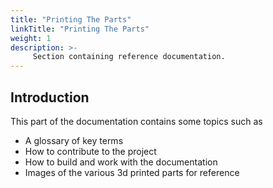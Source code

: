 ```yaml
---
title: "Printing The Parts"
linkTitle: "Printing The Parts"
weight: 1
description: >-
     Section containing reference documentation.
---
```


## Introduction

This part of the documentation contains some topics such as

* A glossary of key terms
* How to contribute to the project
* How to build and work with the documentation
* Images of the various 3d printed parts for reference